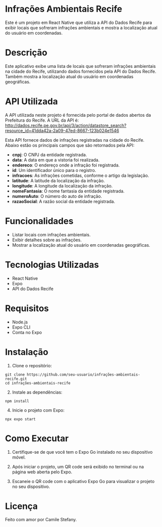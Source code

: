 # Infrações Ambientais Recife
Este é um projeto em React Native que utiliza a API do Dados Recife para exibir locais que sofreram infrações ambientais e mostra a localização atual do usuário em coordenadas.

# Descrição
Este aplicativo exibe uma lista de locais que sofreram infrações ambientais na cidade do Recife, utilizando dados fornecidos pela API do Dados Recife. Também mostra a localização atual do usuário em coordenadas geográficas.

# API Utilizada
A API utilizada neste projeto é fornecida pelo portal de dados abertos da Prefeitura do Recife. A URL da API é:  http://dados.recife.pe.gov.br/api/3/action/datastore_search?resource_id=41dda42a-2a09-47ed-8667-123b024e1546

Esta API fornece dados de infrações registradas na cidade do Recife. Abaixo estão os principais campos que são retornados pela API:

- **cnpj**: O CNPJ da entidade registrada.
- **data**: A data em que a vistoria foi realizada.
- **endereco**: O endereço onde a infração foi registrada.
- **id**: Um identificador único para o registro.
- **infracoes**: As infrações cometidas, conforme o artigo da legislação.
- **latitude**: A latitude da localização da infração.
- **longitude**: A longitude da localização da infração.
- **nomeFantasia**: O nome fantasia da entidade registrada.
- **numeroAuto**: O número do auto de infração.
- **razaoSocial**: A razão social da entidade registrada.

# Funcionalidades
- Listar locais com infrações ambientais.
- Exibir detalhes sobre as infrações.
- Mostrar a localização atual do usuário em coordenadas geográficas.

# Tecnologias Utilizadas
- React Native
- Expo
- API do Dados Recife
  
# Requisitos
- Node.js
- Expo CLI
- Conta no Expo

# Instalação
1. Clone o repositório:
```
git clone https://github.com/seu-usuario/infrações-ambientais-recife.git
cd infrações-ambientais-recife
```
2. Instale as dependências:
```
npm install
```

4. Inicie o projeto com Expo:
```
npx expo start
```
# Como Executar
1. Certifique-se de que você tem o Expo Go instalado no seu dispositivo móvel.

2. Após iniciar o projeto, um QR code será exibido no terminal ou na página web aberta pelo Expo.

3. Escaneie o QR code com o aplicativo Expo Go para visualizar o projeto no seu dispositivo.

# Licença
Feito com amor por Camile Stefany.
